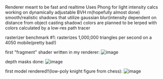 Renderer meant to be fast and realtime
Uses Phong for light intensity calcs
working on dynamically adjustable BVH rn(hopefully almost done)
smooth/realistic shadows that utilize gaussian blur(intensity dependent on distance from object casting shadow)
colors are planned to be lerped with colors calculated by a low-res path tracer

rasterizer benchmark #1: rasterizes 1,000,000 triangles per second on a 4050 mobile(pretty bad!)

first "fragment" shader written in my renderer:
![image](https://github.com/user-attachments/assets/4faa754d-d838-40df-b5b3-5c6bad525ff2)

depth masks done:
![image](https://github.com/user-attachments/assets/dd232935-21ca-4803-8ed4-dcde65fdfb8f)

first model rendered!!(low-poly knight figure from chess):
![image](https://github.com/user-attachments/assets/5a7d93d4-0252-4fa7-83a1-15a2170bf2ae)
